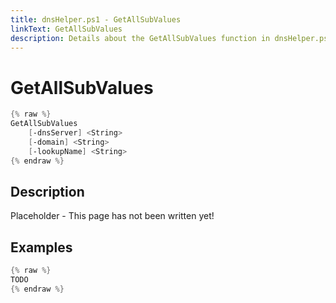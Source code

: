 ```yaml
---
title: dnsHelper.ps1 - GetAllSubValues
linkText: GetAllSubValues
description: Details about the GetAllSubValues function in dnsHelper.ps1 helper script
---
```


# GetAllSubValues

```PowerShell
{% raw %}
GetAllSubValues
    [-dnsServer] <String>
    [-domain] <String>
    [-lookupName] <String>
{% endraw %}
```

## Description

Placeholder - This page has not been written yet!

## Examples

```PowerShell
{% raw %}
TODO
{% endraw %}
```
